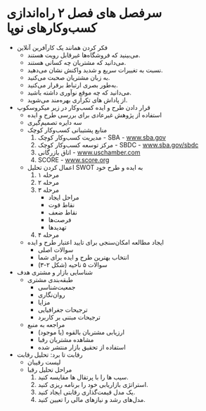 # سر‌فصل های فصل ۲ راه‌اندازی کسب‌و‌کار‌های نوپا

- فکر کردن همانند یک کار‌آفرین آنلاین
  - می‌بینید که فروشگاه‌ها غیر‌قابل رویت هستند.
  - می‌دانید که مشتریان چه کسانی هستند.
  - نسبت به تغییرات سریع و شدید واکنش نشان می‌دهید.
  - به زبان مشتریان صحبت می‌کنید.
  - به‌طور بصری ارتباط برقرار می‌کنید.
  - می‌دانید که چه موقع نوآوری داشته باشید.
  - از پاداش های تکراری بهره‌مند می‌شوید.
- قرار دادن طرح و ایده کسب‌و‌کار در زیر میکروسکوپ
  - استفاده از پژوهش غیر‌عادی برای بررسی طرح و ایده
  - سه دایره تصمیم‌گیری
  - منابع پشتیبانی کسب‌و‌کار کوچک
    1. مدیریت کسب‌و‌کار کوچک - SBA - www.sba.gov
    2. مرکز توسعه کسب‌و‌کار کوچک - SBDC - www.sba.gov/sbdc
    3. اتاق بازرگانی - www.uschamber.com
    4. SCORE - www.score.org
  - اعمال کردن تحلیل SWOT به ایده و طرح خود
    1. مرحله ۱
    2. مرحله ۲
    3. مرحله ۳
       - مراحل ایجاد
       - نقاط قوت
       - نقاط ضعف
       - فرصت‌ها
       - تهدید‌ها
    4. مرحله ۴
  - ایجاد مطالعه امکان‌سنجی برای تایید اعتبار طرح و ایده
    - سوالات اصلی
    - انتخاب بهترین طرح و ایده برای شما
    - سوالات ۵ ناحیه (شکل ۲-۳)
- شناسایی بازار و مشتری هدف
  - طبقه‌بندی مشتری
    - جمعیت‌شناسی
    - روان‌نگاری
    - مزایا
    - ترجیحات جغرافیایی
    - ترجیحات مبتنی بر کاربرد
  - مراجعه به منبع
    - ارزیابی مشتریان بالقوه (یا موجود)
    - مشاهده مشتریان رقبا
    - استفاده از تحقیق بازار منتشر شده
- رقابت تا برد: ‌تحلیل رقابت
  - لیست رقیبان
  - مراحل تحلیل رقبا
    1. سیب ها را با پرتقال ها مقایسه کنید.
    2. استراتژی بازاریابی خود را برنامه ریزی کنید.
    3. یک مدل قیمت‌گذاری رقابتی ایجاد کنید.
    4. مدل‌های رشد و نیاز‌های مالی را تعیین کنید.‌

